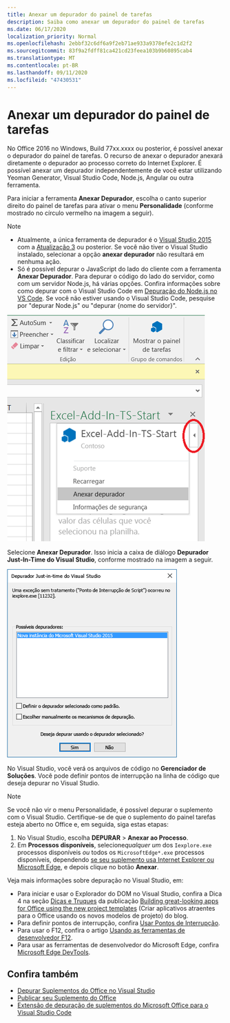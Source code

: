 ```yaml
---
title: Anexar um depurador do painel de tarefas
description: Saiba como anexar um depurador do painel de tarefas
ms.date: 06/17/2020
localization_priority: Normal
ms.openlocfilehash: 2ebbf32c6df6a9f2eb71ae933a9378efe2c1d2f2
ms.sourcegitcommit: 83f9a2fdff81ca421cd23feea103b9b60895cab4
ms.translationtype: MT
ms.contentlocale: pt-BR
ms.lasthandoff: 09/11/2020
ms.locfileid: "47430531"
---
```

# <a name="attach-a-debugger-from-the-task-pane"></a>Anexar um depurador do painel de tarefas

No Office 2016 no Windows, Build 77xx.xxxx ou posterior, é possível anexar o depurador do painel de tarefas. O recurso de anexar o depurador anexará diretamente o depurador ao processo correto do Internet Explorer. É possível anexar um depurador independentemente de você estar utilizando Yeoman Generator, Visual Studio Code, Node.js, Angular ou outra ferramenta.

Para iniciar a ferramenta **Anexar Depurador**, escolha o canto superior direito do painel de tarefas para ativar o menu **Personalidade** (conforme mostrado no círculo vermelho na imagem a seguir).

> [!NOTE]
> - Atualmente, a única ferramenta de depurador é o [Visual Studio 2015](https://www.visualstudio.com/downloads/) com a [Atualização 3](https://msdn.microsoft.com/library/mt752379.aspx) ou posterior. Se você não tiver o Visual Studio instalado, selecionar a opção **anexar depurador** não resultará em nenhuma ação.
> - Só é possível depurar o JavaScript do lado do cliente com a ferramenta **Anexar Depurador**. Para depurar o código do lado do servidor, como com um servidor Node.js, há várias opções. Confira informações sobre como depurar com o Visual Studio Code em [Depuração do Node.js no VS Code](https://code.visualstudio.com/docs/nodejs/nodejs-debugging). Se você não estiver usando o Visual Studio Code, pesquise por "depurar Node.js" ou "depurar {nome do servidor}".

![Captura de tela do menu Anexar Depurador](../images/attach-debugger.png)

Selecione **Anexar Depurador**. Isso inicia a caixa de diálogo **Depurador Just-In-Time do Visual Studio**, conforme mostrado na imagem a seguir. 

![Captura de tela da caixa de diálogo Depurador JIT do Visual Studio](../images/visual-studio-debugger.png)

No Visual Studio, você verá os arquivos de código no **Gerenciador de Soluções**.   Você pode definir pontos de interrupção na linha de código que deseja depurar no Visual Studio.

> [!NOTE]
> Se você não vir o menu Personalidade, é possível depurar o suplemento com o Visual Studio. Certifique-se de que o suplemento do painel tarefas esteja aberto no Office e, em seguida, siga estas etapas:
>
> 1. No Visual Studio, escolha **DEPURAR** > **Anexar ao Processo**.
> 2. Em **Processos disponíveis**, selecione*qualquer um* dos `Iexplore.exe` processos disponíveis *ou* todos os `MicrosoftEdge*.exe` processos disponíveis, dependendo [ se seu suplemento usa Internet Explorer ou Microsoft Edge](../concepts/browsers-used-by-office-web-add-ins.md), e depois clique no botão **Anexar**.

Veja mais informações sobre depuração no Visual Studio, em:

- Para iniciar e usar o Explorador do DOM no Visual Studio, confira a Dica 4 na seção [Dicas e Truques](https://blogs.msdn.microsoft.com/officeapps/2013/04/16/building-great-looking-apps-for-office-using-the-new-project-templates/#tips_tricks) da publicação [Building great-looking apps for Office using the new project templates](https://blogs.msdn.microsoft.com/officeapps/2013/04/16/building-great-looking-apps-for-office-using-the-new-project-templates) (Criar aplicativos atraentes para o Office usando os novos modelos de projeto) do blog.
- Para definir pontos de interrupção, confira [Usar Pontos de Interrupção](/visualstudio/debugger/using-breakpoints?view=vs-2015&preserve-view=true).
- Para usar o F12, confira o artigo [Usando as ferramentas de desenvolvedor F12](/previous-versions/windows/internet-explorer/ie-developer/samples/bg182326(v=vs.85)).
- Para usar as ferramentas de desenvolvedor do Microsoft Edge, confira [Microsoft Edge DevTools](https://www.microsoft.com/p/microsoft-edge-devtools-preview/9mzbfrmz0mnj?activetab=pivot%3Aoverviewtab).

## <a name="see-also"></a>Confira também

- [Depurar Suplementos do Office no Visual Studio](../develop/debug-office-add-ins-in-visual-studio.md)
- [Publicar seu Suplemento do Office](../publish/publish.md)
- [Extensão de depuração de suplementos do Microsoft Office para o Visual Studio Code](debug-with-vs-extension.md)